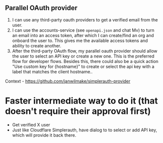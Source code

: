 ## Parallel OAuth provider

1. I can use any third-party oauth providers to get a verified email from the user.
2. I can use the accounts-service (see `openapi.json` and chat Mv) to turn an email into an access token, after which I can create/find an org and onboard the user to. This gives me the available access tokens and ability to create another.
3. After the third-party OAuth flow, my parallel oauth provider should allow the user to select an API key or create a new one. This is the preferred flow for developer flows. Besides this, there could also be a quick action "Use custom key for {hostname}" to create or select the api key with a label that matches the client hostname..

Context - https://github.com/janwilmake/simplerauth-provider

# Faster intermediate way to do it (that doesn't require their approval first)

- Get verified X user
- Just like Cloudflare Simplerauth, have dialog to to select or add API key, which will provide it back there.
